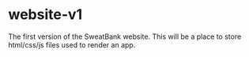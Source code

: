 # website-v1
The first version of the SweatBank website. This will be a place to store html/css/js files used to render an app. 
